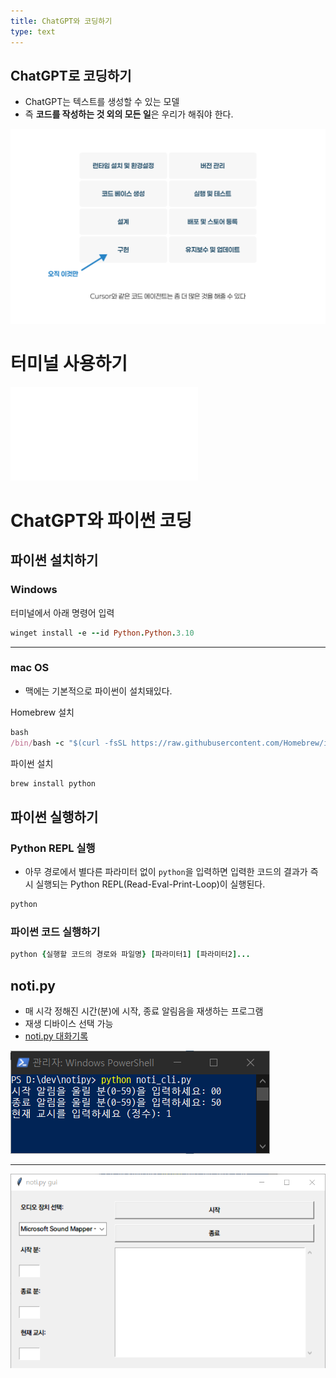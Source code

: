 ```yaml
---
title: ChatGPT와 코딩하기
type: text
---
```

## ChatGPT로 코딩하기

- ChatGPT는 텍스트를 생성할 수 있는 모델
- 즉 **코드를 작성하는 것 외의 모든 일**은 우리가 해줘야 한다.

![](../attachments/code-gpt_only_code.png)

# 터미널 사용하기

![터미널 사용하기](터미널%20사용하기.md)

# ChatGPT와 파이썬 코딩

## 파이썬 설치하기

### Windows

터미널에서 아래 명령어 입력

```ruby
winget install -e --id Python.Python.3.10
```

***

### mac OS

- 맥에는 기본적으로 파이썬이 설치돼있다.

Homebrew 설치

```ruby
bash
/bin/bash -c "$(curl -fsSL https://raw.githubusercontent.com/Homebrew/install/HEAD/install.sh)"
```

파이썬 설치

```ruby
brew install python
```

## 파이썬 실행하기

### Python REPL 실행

- 아무 경로에서 별다른 파라미터 없이 `python`을 입력하면 입력한 코드의 결과가 즉시 실행되는 Python REPL(Read-Eval-Print-Loop)이 실행된다.

```ruby
python
```

### 파이썬 코드 실행하기

```ruby
python {실행할 코드의 경로와 파일명} [파라미터1] [파라미터2]...
```

## noti.py

- 매 시각 정해진 시간(분)에 시작, 종료 알림음을 재생하는 프로그램
- 재생 디바이스 선택 가능
- [noti.py 대화기록](https://chat.openai.com/share/cc7f22e6-a41d-4f3b-9a2d-c61a51ebc526)

![](../attachments/notipy-cli.png)

---

![](../attachments/notipy-ui_ver4.png)